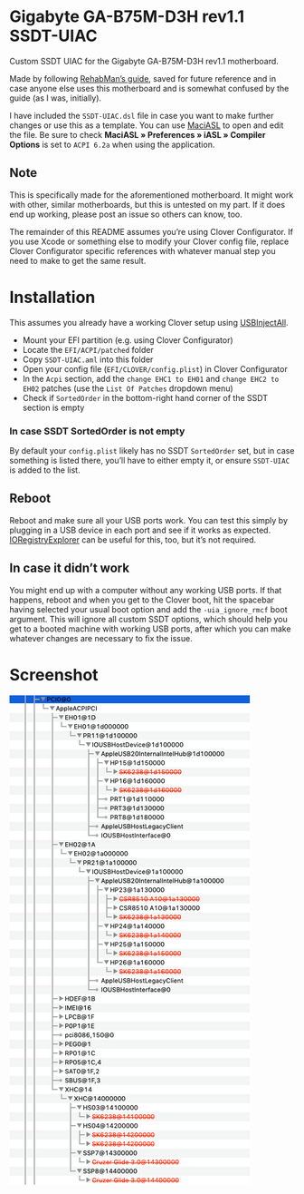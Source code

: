 # Gigabyte GA-B75M-D3H rev1.1 SSDT-UIAC
Custom SSDT UIAC for the Gigabyte GA-B75M-D3H rev1.1 motherboard.

Made by following [RehabMan’s guide](https://www.tonymacx86.com/threads/guide-creating-a-custom-ssdt-for-usbinjectall-kext.211311/), saved for future reference and in case anyone else uses this motherboard and is somewhat confused by the guide (as I was, initially).

I have included the `SSDT-UIAC.dsl` file in case you want to make further changes or use this as a template. You can use [MaciASL](https://bitbucket.org/RehabMan/os-x-maciasl-patchmatic) to open and edit the file. Be sure to check **MaciASL » Preferences » iASL » Compiler Options** is set to `ACPI 6.2a` when using the application.

## Note
This is specifically made for the aforementioned motherboard. It might work with other, similar motherboards, but this is untested on my part. If it does end up working, please post an issue so others can know, too. 

The remainder of this README assumes you’re using Clover Configurator. If you use Xcode or something else to modify your Clover config file, replace Clover Configurator specific references with whatever manual step you need to make to get the same result. 

# Installation
This assumes you already have a working Clover setup using [USBInjectAll](https://bitbucket.org/RehabMan/os-x-usb-inject-all).

- Mount your EFI partition (e.g. using Clover Configurator)
- Locate the `EFI/ACPI/patched` folder
- Copy `SSDT-UIAC.aml` into this folder
- Open your config file (`EFI/CLOVER/config.plist`) in Clover Configurator
- In the `Acpi` section, add the `change EHC1 to EH01` and `change EHC2 to EH02` patches (use the `List Of Patches` dropdown menu)
- Check if `SortedOrder` in the bottom-right hand corner of the SSDT section is empty

### In case SSDT SortedOrder is not empty
By default your `config.plist` likely has no SSDT `SortedOrder` set, but in case something is listed there, you’ll have to either empty it, or ensure `SSDT-UIAC` is added to the list.

## Reboot
Reboot and make sure all your USB ports work. You can test this simply by plugging in a USB device in each port and see if it works as expected. [IORegistryExplorer](https://www.tonymacx86.com/index.php?threads/guide-how-make-copy-ioreg.58368/) can be useful for this, too, but it’s not required.

## In case it didn’t work
You might end up with a computer without any working USB ports. If that happens, reboot and when you get to the Clover boot, hit the spacebar having selected your usual boot option and add the `-uia_ignore_rmcf` boot argument. This will ignore all custom SSDT options, which should help you get to a booted machine with working USB ports, after which you can make whatever changes are necessary to fix the issue.

# Screenshot
![IORegistryExplorer](https://github.com/hellodeibu/Gigabyte-GA-B75M-D3H-rev1.1-SSDT-UIAC/blob/master/Screenshots/IORegistryExplorer.png)

